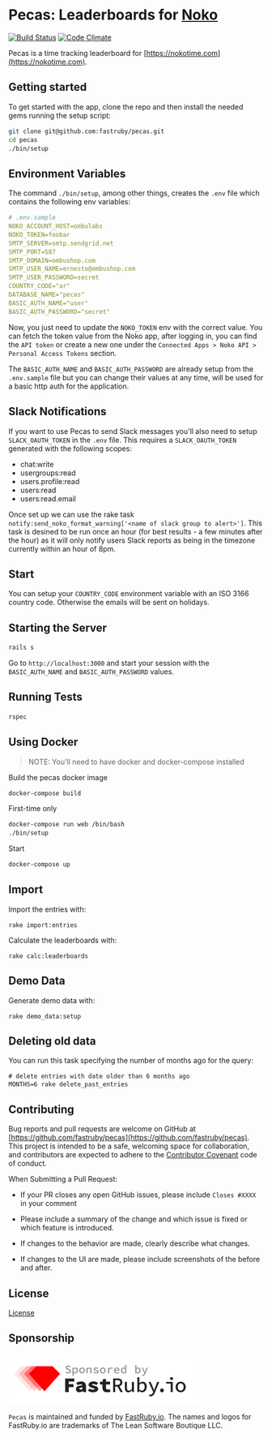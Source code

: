 # Pecas: Leaderboards for [Noko](https://nokotime.com)

[![Build Status](https://travis-ci.org/fastruby/pecas.svg?branch=master)](https://travis-ci.org/fastruby/pecas)
[![Code Climate](https://codeclimate.com/github/fastruby/pecas/badges/gpa.svg)](https://codeclimate.com/github/fastruby/pecas)

Pecas is a time tracking leaderboard for
[https://nokotime.com](https://nokotime.com).

## Getting started

To get started with the app, clone the repo and then install the needed gems running the setup script:

```bash
git clone git@github.com:fastruby/pecas.git
cd pecas
./bin/setup
```

## Environment Variables

The command `./bin/setup`, among other things, creates the `.env` file which contains the following env variables:

```yml
# .env.sample
NOKO_ACCOUNT_HOST=ombulabs
NOKO_TOKEN=foobar
SMTP_SERVER=smtp.sendgrid.net
SMTP_PORT=587
SMTP_DOMAIN=ombushop.com
SMTP_USER_NAME=ernesto@ombushop.com
SMTP_USER_PASSWORD=secret
COUNTRY_CODE="ar"
DATABASE_NAME="pecas"
BASIC_AUTH_NAME="user"
BASIC_AUTH_PASSWORD="secret"
```

Now, you just need to update the `NOKO_TOKEN` env with the correct value.
You can fetch the token value from the Noko app, after logging in, you can find the `API token` or create a new one under the `Connected Apps > Noko API > Personal Access Tokens` section.

The `BASIC_AUTH_NAME` and `BASIC_AUTH_PASSWORD` are already setup from the `.env.sample` file but you can change their values at any time, will be used for a basic http auth for the application.

## Slack Notifications

If you want to use Pecas to send Slack messages you'll also need to setup
`SLACK_OAUTH_TOKEN` in the `.env` file. This requires a `SLACK_OAUTH_TOKEN`
generated with the following scopes:

* chat:write
* usergroups:read
* users.profile:read
* users:read
* users:read.email

Once set up we can use the rake task `notify:send_noko_format_warning['<name of slack group to alert>']`.
This task is desined to be run once an hour (for best results - a few minutes
after the hour) as it will only notify users Slack reports as being in the
timezone currently within an hour of 8pm.

## Start

You can setup your `COUNTRY_CODE` environment variable with an ISO 3166 country code.
Otherwise the emails will be sent on holidays.

## Starting the Server

```bash
rails s
```

Go to `http://localhost:3000` and start your session with the `BASIC_AUTH_NAME` and `BASIC_AUTH_PASSWORD` values.

## Running Tests

```bash
rspec
```

## Using Docker

> NOTE: You'll need to have docker and docker-compose installed

Build the pecas docker image

```bash
docker-compose build
```

First-time only

```bash
docker-compose run web /bin/bash
./bin/setup
```

Start

```bash
docker-compose up
```

## Import

Import the entries with:

    rake import:entries

Calculate the leaderboards with:

    rake calc:leaderboards

## Demo Data

Generate demo data with:

    rake demo_data:setup

## Deleting old data

You can run this task specifying the number of months ago for the query:

    # delete entries with date older than 6 months ago
    MONTHS=6 rake delete_past_entries

## Contributing

Bug reports and pull requests are welcome on GitHub at [https://github.com/fastruby/pecas](https://github.com/fastruby/pecas). This project is intended to be a safe, welcoming space for collaboration, and contributors are expected to adhere to the [Contributor Covenant](http://contributor-covenant.org) code of conduct.

When Submitting a Pull Request:

- If your PR closes any open GitHub issues, please include `Closes #XXXX` in your comment

- Please include a summary of the change and which issue is fixed or which feature is introduced.

- If changes to the behavior are made, clearly describe what changes.

- If changes to the UI are made, please include screenshots of the before and after.

## License

[License]

[license]: LICENSE

## Sponsorship

![FastRuby.io | Rails Upgrade Services](app/assets/images/fastruby-logo.png)

`Pecas` is maintained and funded by [FastRuby.io](https://fastruby.io). The names and logos for FastRuby.io are trademarks of The Lean Software Boutique LLC.
